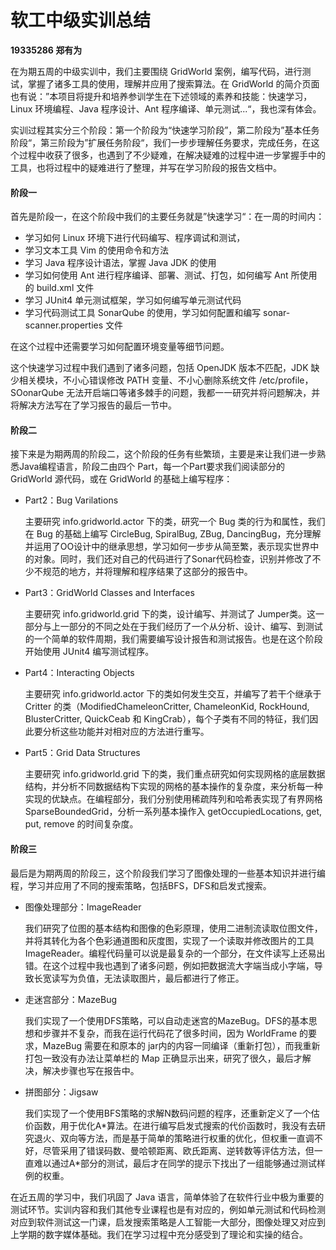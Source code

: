 # 软工中级实训总结

**19335286 郑有为**

在为期五周的中级实训中，我们主要围绕 GridWorld 案例，编写代码，进行测试，掌握了诸多工具的使用，理解并应用了搜索算法。在 GridWorld 的简介页面也有说：”本项目将提升和培养参训学生在下述领域的素养和技能：快速学习，Linux 环境编程、Java 程序设计、Ant 程序编译、单元测试...“，我也深有体会。

实训过程其实分三个阶段：第一个阶段为“快速学习阶段”，第二阶段为”基本任务阶段“，第三阶段为”扩展任务阶段“，我们一步步理解任务要求，完成任务，在这个过程中收获了很多，也遇到了不少疑难，在解决疑难的过程中进一步掌握手中的工具，也将过程中的疑难进行了整理，并写在学习阶段的报告文档中。

#### 阶段一

首先是阶段一，在这个阶段中我们的主要任务就是”快速学习“：在一周的时间内：

* 学习如何 Linux 环境下进行代码编写、程序调试和测试，
* 学习文本工具 Vim 的使用命令和方法
* 学习 Java 程序设计语法，掌握 Java JDK 的使用
* 学习如何使用 Ant 进行程序编译、部署、测试、打包，如何编写 Ant 所使用的 build.xml 文件
* 学习 JUnit4 单元测试框架，学习如何编写单元测试代码
* 学习代码测试工具 SonarQube 的使用，学习如何配置和编写 sonar-scanner.properties 文件

在这个过程中还需要学习如何配置环境变量等细节问题。

这个快速学习过程中我们遇到了诸多问题，包括 OpenJDK 版本不匹配，JDK 缺少相关模块，不小心错误修改 PATH 变量、不小心删除系统文件 /etc/profile，SOonarQube 无法开启端口等诸多棘手的问题，我都一一研究并将问题解决，并将解决方法写在了学习报告的最后一节中。

#### 阶段二

接下来是为期两周的阶段二，这个阶段的任务有些繁琐，主要是来让我们进一步熟悉Java编程语言，阶段二由四个 Part，每一个Part要求我们阅读部分的 GridWorld 源代码，或在 GridWorld 的基础上编写程序：

* Part2：Bug Varilations

  主要研究 info.gridworld.actor 下的类，研究一个 Bug 类的行为和属性，我们在 Bug 的基础上编写 CircleBug, SpiralBug, ZBug, DancingBug，充分理解并运用了OO设计中的继承思想，学习如何一步步从简至繁，表示现实世界中的对象。同时，我们还对自己的代码进行了Sonar代码检查，识别并修改了不少不规范的地方，并将理解和程序结果了这部分的报告中。

* Part3：GridWorld Classes and Interfaces

  主要研究 info.gridworld.grid 下的类，设计编写、并测试了 Jumper类。这一部分与上一部分的不同之处在于我们经历了一个从分析、设计、编写、到测试的一个简单的软件周期，我们需要编写设计报告和测试报告。也是在这个阶段开始使用 JUnit4 编写测试程序。

* Part4：Interacting Objects

  主要研究 info.gridworld.actor 下的类如何发生交互，并编写了若干个继承于 Critter 的类（ModifiedChameleonCritter, ChameleonKid, RockHound, BlusterCritter, QuickCeab 和 KingCrab），每个子类有不同的特征，我们因此要分析这些功能并对相对应的方法进行重写。

* Part5：Grid Data Structures

  主要研究 info.gridworld.grid 下的类，我们重点研究如何实现网格的底层数据结构，并分析不同数据结构下实现的网格的基本操作的复杂度，来分析每一种实现的优缺点。在编程部分，我们分别使用稀疏阵列和哈希表实现了有界网格 SparseBoundedGrid，分析一系列基本操作入 getOccupiedLocations, get, put, remove 的时间复杂度。

#### 阶段三

最后是为期两周的阶段三，这个阶段我们学习了图像处理的一些基本知识并进行编程，学习并应用了不同的搜索策略，包括BFS，DFS和启发式搜索。

* 图像处理部分：ImageReader

  我们研究了位图的基本结构和图像的色彩原理，使用二进制流读取位图文件，并将其转化为各个色彩通道图和灰度图，实现了一个读取并修改图片的工具 ImageReader。编程代码量可以说是最复杂的一个部分，在文件读写上还易出错。在这个过程中我也遇到了诸多问题，例如把数据流大字端当成小字端，导致长宽读写为负值，无法读取图片，最后都进行了修正。

* 走迷宫部分：MazeBug

  我们实现了一个使用DFS策略，可以自动走迷宫的MazeBug。DFS的基本思想和步骤并不复杂，而我在运行代码花了很多时间，因为 WorldFrame 的要求，MazeBug 需要在和原本的 jar内的内容一同编译（重新打包），而我重新打包一致没有办法让菜单栏的 Map 正确显示出来，研究了很久，最后才解决，解决步骤也写在报告中。

* 拼图部分：Jigsaw

  我们实现了一个使用BFS策略的求解N数码问题的程序，还重新定义了一个估价函数，用于优化A\*算法。在进行编写启发式搜索的代价函数时，我没有去研究退火、双向等方法，而是基于简单的策略进行权重的优化，但权重一直调不好，尽管采用了错误码数、曼哈顿距离、欧氏距离、逆转数等评估方法，但一直难以通过A\*部分的测试，最后才在同学的提示下找出了一组能够通过测试样例的权重。

在近五周的学习中，我们巩固了 Java 语言，简单体验了在软件行业中极为重要的测试环节。实训内容和我们其他专业课程也是有对应的，例如单元测试和代码检测对应到软件测试这一门课，启发搜索策略是人工智能一大部分，图像处理又对应到上学期的数字媒体基础。我们在学习过程中充分感受到了理论和实操的结合。